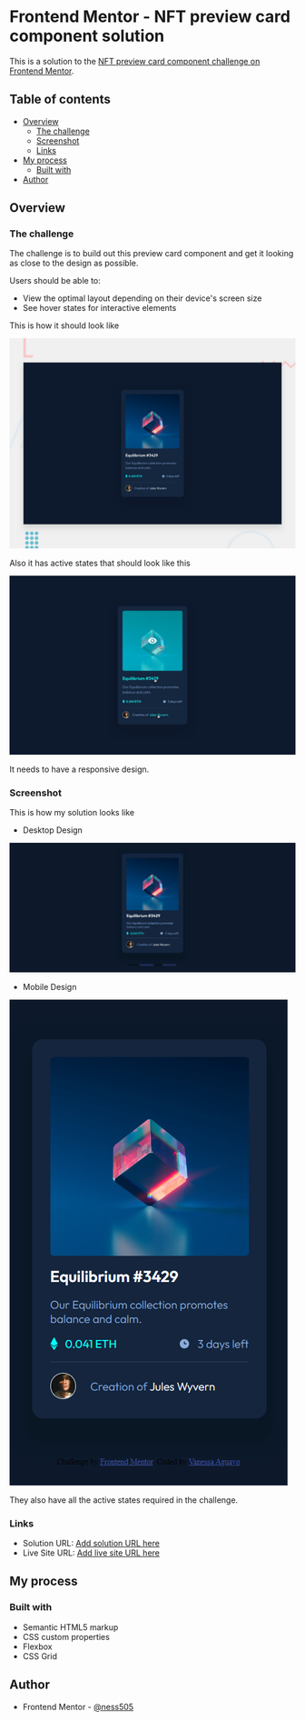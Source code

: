 # Frontend Mentor - NFT preview card component solution

This is a solution to the [NFT preview card component challenge on Frontend Mentor](https://www.frontendmentor.io/challenges/nft-preview-card-component-SbdUL_w0U). 

## Table of contents

- [Overview](#overview)
  - [The challenge](#the-challenge)
  - [Screenshot](#screenshot)
  - [Links](#links)
- [My process](#my-process)
  - [Built with](#built-with)
- [Author](#author)

## Overview

### The challenge

The challenge is to build out this preview card component and get it looking as close to the design as possible.

Users should be able to:

- View the optimal layout depending on their device's screen size
- See hover states for interactive elements

This is how it should look like 

![Desktop Design](./design/desktop-preview.jpg)

Also it has active states that should look like this 

![Desktop Design](./design/active-states.jpg)

It needs to have a responsive design.

### Screenshot

This is how my solution looks like

- Desktop Design

![My Desktop Design](./design/My%20Desktop%20Sol.png)


- Mobile Design

![My Mobile Design](./design/My%20Mobile%20Sol.png)

They also have all the active states required in the challenge.

### Links

- Solution URL: [Add solution URL here](https://your-solution-url.com)
- Live Site URL: [Add live site URL here](https://your-live-site-url.com)

## My process

### Built with

- Semantic HTML5 markup
- CSS custom properties
- Flexbox
- CSS Grid


## Author

- Frontend Mentor - [@ness505](https://www.frontendmentor.io/profile/ness505)
